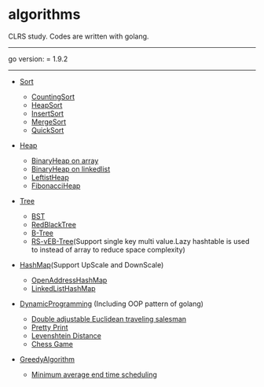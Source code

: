 # algorithms
CLRS study. Codes are written with golang.

----------------

go version: = 1.9.2

----------------

- [Sort](https://github.com/shady831213/algorithms/tree/master/sort) 
  - [CountingSort](https://github.com/shady831213/algorithms/blob/master/sort/countingSort.go)
  - [HeapSort](https://github.com/shady831213/algorithms/blob/master/sort/heapSort.go)
  - [InsertSort](https://github.com/shady831213/algorithms/blob/master/sort/insertionSort.go)
  - [MergeSort](https://github.com/shady831213/algorithms/blob/master/sort/mergeSort.go)
  - [QuickSort](https://github.com/shady831213/algorithms/blob/master/sort/quickSort.go)
  
- [Heap](https://github.com/shady831213/algorithms/tree/master/heap)
  - [BinaryHeap on array](https://github.com/shady831213/algorithms/tree/master/heap/arrayHeap)
  - [BinaryHeap on linkedlist](https://github.com/shady831213/algorithms/tree/master/heap/linkedHeap)
  - [LeftistHeap](https://github.com/shady831213/algorithms/tree/master/heap/leftistHeap)
  - [FibonacciHeap](https://github.com/shady831213/algorithms/tree/master/heap/fibHeap)
  
- [Tree](https://github.com/shady831213/algorithms/tree/master/tree)
  - [BST](https://github.com/shady831213/algorithms/tree/master/tree/binaryTree/binarySearchTree)
  - [RedBlackTree](https://github.com/shady831213/algorithms/tree/master/tree/binaryTree/rbTree)
  - [B-Tree](https://github.com/shady831213/algorithms/tree/master/tree/bTree)
  - [RS-vEB-Tree](https://github.com/shady831213/algorithms/tree/master/tree/bTree)(Support single key multi value.Lazy hashtable is used to instead of array to reduce space complexity)
  
- [HashMap](https://github.com/shady831213/algorithms/tree/master/hashMap)(Support UpScale and DownScale)
  - [OpenAddressHashMap](https://github.com/shady831213/algorithms/tree/master/hashMap/openHashMap)
  - [LinkedListHashMap](https://github.com/shady831213/algorithms/tree/master/hashMap/chainedHashMap)
  
- [DynamicProgramming](https://github.com/shady831213/algorithms/tree/master/dp) (Including OOP pattern of golang)
  - [Double adjustable Euclidean traveling salesman](https://github.com/shady831213/algorithms/blob/master/dp/bitonicTSP.go)
  - [Pretty Print](https://github.com/shady831213/algorithms/blob/master/dp/prettyPrint.go)
  - [Levenshtein Distance](https://github.com/shady831213/algorithms/blob/master/dp/levenshteinDistance.go)
  - [Chess Game](https://github.com/shady831213/algorithms/blob/master/dp/chessGame.go)
  
- [GreedyAlgorithm](https://github.com/shady831213/algorithms/tree/master/greedy)
  - [Minimum average end time scheduling](https://github.com/shady831213/algorithms/blob/master/greedy/minAvgCompletedTimeSch.go)
